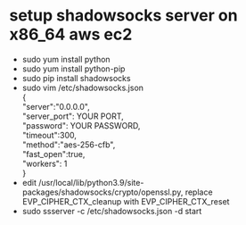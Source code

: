 # setup shadowsocks server on x86_64 aws ec2
- sudo yum install python
- sudo yum install python-pip
- sudo pip install shadowsocks
- sudo vim /etc/shadowsocks.json  
{  
    "server":"0.0.0.0",  
    "server_port": YOUR PORT,  
    "password": YOUR PASSWORD,  
    "timeout":300,  
    "method":"aes-256-cfb",  
    "fast_open":true,  
    "workers": 1  
}  
- edit /usr/local/lib/python3.9/site-packages/shadowsocks/crypto/openssl.py, replace EVP_CIPHER_CTX_cleanup with EVP_CIPHER_CTX_reset
- sudo ssserver -c /etc/shadowsocks.json -d start

